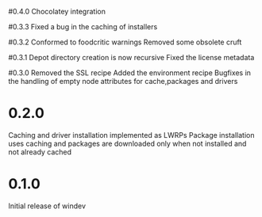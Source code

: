#0.4.0
Chocolatey integration 

#0.3.3
Fixed a bug in the caching of installers

#0.3.2
Conformed to foodcritic warnings
Removed some obsolete cruft

#0.3.1
Depot directory creation is now recursive
Fixed the license metadata

#0.3.0
Removed the SSL recipe
Added the environment recipe
Bugfixes in the handling of empty node attributes for cache,packages and drivers

# 0.2.0
Caching and driver installation implemented as LWRPs
Package installation uses caching and packages are downloaded only when not installed and not already cached

# 0.1.0
Initial release of windev
